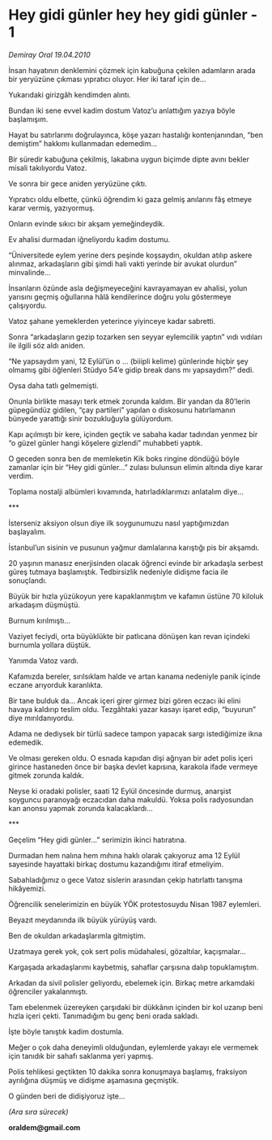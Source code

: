 # Hey gidi günler hey hey gidi günler - 1

*Demiray Oral 19.04.2010*

<div class="yazi"><p>İnsan hayatının denklemini çözmek için kabuğuna çekilen adamların arada bir yeryüzüne çıkması yıpratıcı oluyor. Her iki taraf için de...</p>
<p>Yukarıdaki girizgâh kendimden alıntı.</p>
<p>Bundan iki sene evvel kadim dostum Vatoz’u anlattığım yazıya böyle başlamışım.</p>
<p>Hayat bu satırlarımı doğrulayınca, köşe yazarı hastalığı kontenjanından, “ben demiştim” hakkımı kullanmadan edemedim...</p>
<p>Bir süredir kabuğuna çekilmiş, lakabına uygun biçimde dipte avını bekler misali takılıyordu Vatoz.</p>
<p>Ve sonra bir gece aniden yeryüzüne çıktı.</p>
<p>Yıpratıcı oldu elbette, çünkü öğrendim ki gaza gelmiş anılarını fâş etmeye karar vermiş, yazıyormuş.</p>
<p>Onların evinde sıkıcı bir akşam yemeğindeydik.</p>
<p>Ev ahalisi durmadan iğneliyordu kadim dostumu.</p>
<p>“Üniversitede eylem yerine ders peşinde koşsaydın, okuldan atılıp askere alınmaz, arkadaşların gibi şimdi hali vakti yerinde bir avukat olurdun” minvalinde...</p>
<p>İnsanların özünde asla değişmeyeceğini kavrayamayan ev ahalisi, yolun yarısını geçmiş oğullarına hâlâ kendilerince doğru yolu göstermeye çalışıyordu.</p>
<p>Vatoz şahane yemeklerden yeterince yiyinceye kadar sabretti.</p>
<p>Sonra “arkadaşların gezip tozarken sen seyyar eylemcilik yaptın” vıdı vıdıları ile ilgili söz aldı aniden.</p>
<p>“Ne yapsaydım yani, 12 Eylül’ün o ... (biiipli kelime) günlerinde hiçbir şey olmamış gibi öğlenleri Stüdyo 54’e gidip break dans mı yapsaydım?” dedi.</p>
<p>Oysa daha tatlı gelmemişti.</p>
<p>Onunla birlikte masayı terk etmek zorunda kaldım. Bir yandan da 80’lerin güpegündüz gidilen, “çay partileri” yapılan o diskosunu hatırlamanın bünyede yarattığı sinir bozukluğuyla gülüyordum.</p>
<p>Kapı açılmıştı bir kere, içinden geçtik ve sabaha kadar tadından yenmez bir “o güzel günler hangi köşelere gizlendi” muhabbeti yaptık.</p>
<p>O geceden sonra ben de memleketin Kik boks ringine döndüğü böyle zamanlar için bir “Hey gidi günler...” zulası bulunsun elimin altında diye karar verdim.</p>
<p>Toplama nostalji albümleri kıvamında, hatırladıklarımızı anlatalım diye...</p>
<p>***</p>
<p>İsterseniz aksiyon olsun diye ilk soygunumuzu nasıl yaptığımızdan başlayalım.</p>
<p>İstanbul’un sisinin ve pusunun yağmur damlalarına karıştığı pis bir akşamdı.</p>
<p>20 yaşının manasız enerjisinden olacak öğrenci evinde bir arkadaşla serbest güreş tutmaya başlamıştık. Tedbirsizlik nedeniyle didişme facia ile sonuçlandı.</p>
<p>Büyük bir hızla yüzükoyun yere kapaklanmıştım ve kafamın üstüne 70 kiloluk arkadaşım düşmüştü.</p>
<p>Burnum kırılmıştı...</p>
<p>Vaziyet feciydi, orta büyüklükte bir patlıcana dönüşen kan revan içindeki burnumla yollara düştük.</p>
<p>Yanımda Vatoz vardı.</p>
<p>Kafamızda bereler, sırılsıklam halde ve artan kanama nedeniyle panik içinde eczane arıyorduk karanlıkta.</p>
<p>Bir tane bulduk da... Ancak içeri girer girmez bizi gören eczacı iki elini havaya kaldırıp teslim oldu. Tezgâhtaki yazar kasayı işaret edip, “buyurun” diye mırıldanıyordu.</p>
<p>Adama ne dediysek bir türlü sadece tampon yapacak sargı istediğimize ikna edemedik.</p>
<p>Ve olması gereken oldu. O esnada kapıdan dişi ağrıyan bir adet polis içeri girince hastaneden önce bir başka devlet kapısına, karakola ifade vermeye gitmek zorunda kaldık. </p>
<p>Neyse ki oradaki polisler, saati 12 Eylül öncesinde durmuş, anarşist soyguncu paranoyağı eczacıdan daha makuldü. Yoksa polis radyosundan kan anonsu yapmak zorunda kalacaklardı...</p>
<p>***</p>
<p>Geçelim “Hey gidi günler...” serimizin ikinci hatıratına.</p>
<p>Durmadan hem nalına hem mıhına haklı olarak çakıyoruz ama 12 Eylül sayesinde hayattaki birkaç dostumu kazandığımı itiraf etmeliyim.</p>
<p>Sabahladığımız o gece Vatoz sislerin arasından çekip hatırlattı tanışma hikâyemizi.</p>
<p>Öğrencilik senelerimizin en büyük YÖK protestosuydu Nisan 1987 eylemleri.</p>
<p>Beyazıt meydanında ilk büyük yürüyüş vardı.</p>
<p>Ben de okuldan arkadaşlarımla gitmiştim.</p>
<p>Uzatmaya gerek yok, çok sert polis müdahalesi, gözaltılar, kaçışmalar...</p>
<p>Kargaşada arkadaşlarımı kaybetmiş, sahaflar çarşısına dalıp topuklamıştım.</p>
<p>Arkadan da sivil polisler geliyordu, ebelemek için. Birkaç metre arkamdaki öğrenciler yakalanmıştı.</p>
<p>Tam ebelenmek üzereyken çarşıdaki bir dükkânın içinden bir kol uzanıp beni hızla içeri çekti. Tanımadığım bu genç beni orada sakladı.</p>
<p>İşte böyle tanıştık kadim dostumla.</p>
<p>Meğer o çok daha deneyimli olduğundan, eylemlerde yakayı ele vermemek için tanıdık bir sahafı saklanma yeri yapmış.</p>
<p>Polis tehlikesi geçtikten 10 dakika sonra konuşmaya başlamış, fraksiyon ayrılığına düşmüş ve didişme aşamasına geçmiştik. </p>
<p>O günden beri de didişiyoruz işte...</p>
<p><i>(</i><i>Ara sıra sürecek)</i></p>
<p><b>oraldem@gmail.com</b></p></div>
